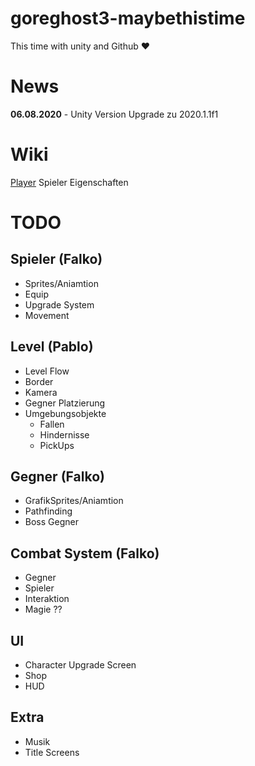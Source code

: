 # goreghost3-maybethistime
This time with unity and Github ♥

# News
**06.08.2020** - Unity Version Upgrade zu 2020.1.1f1

# Wiki
[Player](MDWiki/Player.md) Spieler Eigenschaften

# TODO

## Spieler (Falko)
- Sprites/Aniamtion
- Equip
- Upgrade System
- Movement

## Level (Pablo)
- Level Flow
- Border
- Kamera
- Gegner Platzierung
- Umgebungsobjekte
    - Fallen
    - Hindernisse
    - PickUps

## Gegner (Falko)
- GrafikSprites/Aniamtion
- Pathfinding
- Boss Gegner

## Combat System (Falko)
- Gegner
- Spieler
- Interaktion
- Magie ??

## UI
- Character Upgrade Screen
- Shop
- HUD

## Extra
- Musik
- Title Screens
